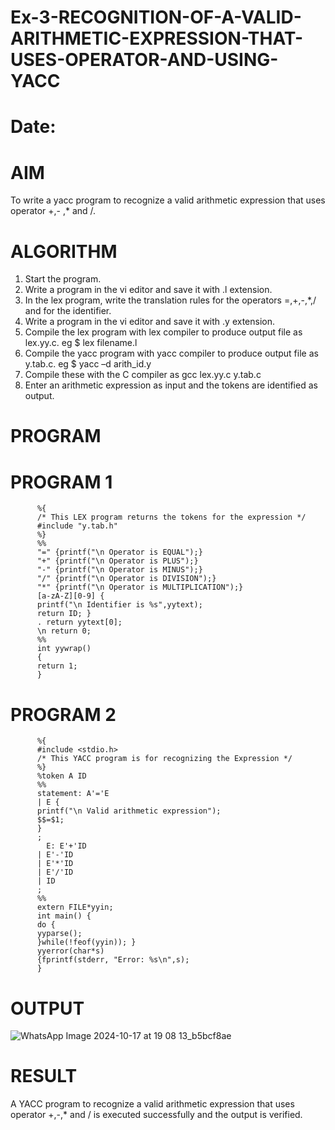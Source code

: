 # Ex-3-RECOGNITION-OF-A-VALID-ARITHMETIC-EXPRESSION-THAT-USES-OPERATOR-AND-USING-YACC
# Date:
# AIM
To write a yacc program to recognize a valid arithmetic expression that uses operator +,- ,* and /.
# ALGORITHM
1.	Start the program.
2.	Write a program in the vi editor and save it with .l extension.
3.	In the lex program, write the translation rules for the operators =,+,-,*,/ and for the identifier.
4.	Write a program in the vi editor and save it with .y extension.
5.	Compile the lex program with lex compiler to produce output file as lex.yy.c. eg $ lex filename.l
6.	Compile the yacc program with yacc compiler to produce output file as y.tab.c. eg $ yacc –d arith_id.y
7.	Compile these with the C compiler as gcc lex.yy.c y.tab.c
8.	Enter an arithmetic expression as input and the tokens are identified as output.
# PROGRAM

  
# PROGRAM 1

          %{ 
          /* This LEX program returns the tokens for the expression */ 
          #include "y.tab.h" 
          %} 
          %% 
          "=" {printf("\n Operator is EQUAL");} 
          "+" {printf("\n Operator is PLUS");} 
          "-" {printf("\n Operator is MINUS");} 
          "/" {printf("\n Operator is DIVISION");} 
          "*" {printf("\n Operator is MULTIPLICATION");} 
          [a-zA-Z][0-9] { 
          printf("\n Identifier is %s",yytext); 
          return ID; } 
          . return yytext[0]; 
          \n return 0; 
          %% 
          int yywrap() 
          { 
          return 1; 
          }


# PROGRAM 2

          %{ 
          #include <stdio.h> 
          /* This YACC program is for recognizing the Expression */ 
          %} 
          %token A ID 
          %% 
          statement: A'='E 
          | E { 
          printf("\n Valid arithmetic expression"); 
          $$=$1; 
          } 
          ; 
            E: E'+'ID 
          | E'-'ID 
          | E'*'ID 
          | E'/'ID 
          | ID 
          ; 
          %% 
          extern FILE*yyin; 
          int main() { 
          do { 
          yyparse(); 
          }while(!feof(yyin)); } 
          yyerror(char*s) 
          {fprintf(stderr, "Error: %s\n",s);
          }

          
# OUTPUT

![WhatsApp Image 2024-10-17 at 19 08 13_b5bcf8ae](https://github.com/user-attachments/assets/9fff007f-3060-49d5-8528-ca33bfd39f3d)

# RESULT
A YACC program to recognize a valid arithmetic expression that uses operator +,-,* and / is executed successfully and the output is verified.
